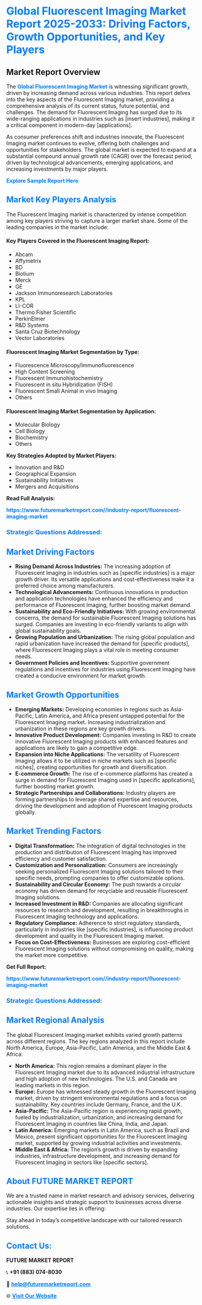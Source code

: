 <h1 style="color: #007BFF;">Global Fluorescent Imaging Market Report 2025-2033: Driving Factors, Growth Opportunities, and Key Players</h1>

<section id="overview">
<h2>Market Report Overview</h2>
<p>The <a href="https://www.futuremarketreport.com//industry-report/fluorescent-imaging-market" style="color: #007BFF; text-decoration: none;"><strong>Global Fluorescent Imaging Market</strong></a> is witnessing significant growth, driven by increasing demand across various industries. This report delves into the key aspects of the Fluorescent Imaging market, providing a comprehensive analysis of its current status, future potential, and challenges. The demand for Fluorescent Imaging has surged due to its wide-ranging applications in industries such as [insert industries], making it a critical component in modern-day [applications].</p>
<p>As consumer preferences shift and industries innovate, the Fluorescent Imaging market continues to evolve, offering both challenges and opportunities for stakeholders. The global market is expected to expand at a substantial compound annual growth rate (CAGR) over the forecast period, driven by technological advancements, emerging applications, and increasing investments by major players.</p>
</section>

<section id="overview">
<p><a href="https://www.futuremarketreport.com//request-sample/reportId=54768" style="color: #007BFF; text-decoration: none;"><strong>Explore Sample Report Here</strong></a></p>
</section>

<section id="key-players">
<h2 style="color: #007BFF;">Market Key Players Analysis</h2>
<p>The Fluorescent Imaging market is characterized by intense competition among key players striving to capture a larger market share. Some of the leading companies in the market include:</p>
<h4>Key Players Covered in the Fluorescent Imaging Report:</h4>
<ul><li>Abcam</li><li>Affymetrix</li><li>BD</li><li>Biotium</li><li>Merck</li><li>GE</li><li>Jackson Immunoresearch Laboratories</li><li>KPL</li><li>LI-COR</li><li>Thermo Fisher Scientific</li><li>PerkinElmer</li><li>R&amp;D Systems</li><li>Santa Cruz Biotechnology</li><li>Vector Laboratories</li></ul>
<h4>Fluorescent Imaging Market Segmentation by Type:</h4>
<ul><li>Fluorescence Microscopy/Immunofluorescence</li><li>High Content Screening</li><li>Fluorescent Immunohistochemistry</li><li>Fluorescent in situ Hybridization (FISH)</li><li>Fluorescent Small Animal in vivo Imaging</li><li>Others</li></ul>

<h4>Fluorescent Imaging Market Segmentation by Application:</h4>
<ul><li>Molecular Biology</li><li>Cell Biology</li><li>Biochemistry</li><li>Others</li></ul>
<p><strong>Key Strategies Adopted by Market Players:</strong></p>
<ul>
<li>Innovation and R&D</li>
<li>Geographical Expansion</li>
<li>Sustainability Initiatives</li>
<li>Mergers and Acquisitions</li>
</ul>
</section>

<section>
<p><strong>Read Full Analysis: </strong></p><a href="https://www.futuremarketreport.com//industry-report/fluorescent-imaging-market" style="color: #007BFF; text-decoration: none;"><strong>https://www.futuremarketreport.com//industry-report/fluorescent-imaging-market</strong></a>
<h3 style="color: #007BFF;">Strategic Questions Addressed:</h3>
</section>

<section id="driving-factors">
<h2 style="color: #007BFF;">Market Driving Factors</h2>
<ul>
<li><strong>Rising Demand Across Industries:</strong> The increasing adoption of Fluorescent Imaging in industries such as [specific industries] is a major growth driver. Its versatile applications and cost-effectiveness make it a preferred choice among manufacturers.</li>
<li><strong>Technological Advancements:</strong> Continuous innovations in production and application technologies have enhanced the efficiency and performance of Fluorescent Imaging, further boosting market demand.</li>
<li><strong>Sustainability and Eco-Friendly Initiatives:</strong> With growing environmental concerns, the demand for sustainable Fluorescent Imaging solutions has surged. Companies are investing in eco-friendly variants to align with global sustainability goals.</li>
<li><strong>Growing Population and Urbanization:</strong> The rising global population and rapid urbanization have increased the demand for [specific products], where Fluorescent Imaging plays a vital role in meeting consumer needs.</li>
<li><strong>Government Policies and Incentives:</strong> Supportive government regulations and incentives for industries using Fluorescent Imaging have created a conducive environment for market growth.</li>
</ul>
</section>

<section id="growth-opportunities">
<h2 style="color: #007BFF;">Market Growth Opportunities</h2>
<ul>
<li><strong>Emerging Markets:</strong> Developing economies in regions such as Asia-Pacific, Latin America, and Africa present untapped potential for the Fluorescent Imaging market. Increasing industrialization and urbanization in these regions are key growth drivers.</li>
<li><strong>Innovative Product Development:</strong> Companies investing in R&D to create innovative Fluorescent Imaging products with enhanced features and applications are likely to gain a competitive edge.</li>
<li><strong>Expansion into Niche Applications:</strong> The versatility of Fluorescent Imaging allows it to be utilized in niche markets such as [specific niches], creating opportunities for growth and diversification.</li>
<li><strong>E-commerce Growth:</strong> The rise of e-commerce platforms has created a surge in demand for Fluorescent Imaging used in [specific applications], further boosting market growth.</li>
<li><strong>Strategic Partnerships and Collaborations:</strong> Industry players are forming partnerships to leverage shared expertise and resources, driving the development and adoption of Fluorescent Imaging products globally.</li>
</ul>
</section>

<section id="trending-factors">
<h2 style="color: #007BFF;">Market Trending Factors</h2>
<ul>
<li><strong>Digital Transformation:</strong> The integration of digital technologies in the production and distribution of Fluorescent Imaging has improved efficiency and customer satisfaction.</li>
<li><strong>Customization and Personalization:</strong> Consumers are increasingly seeking personalized Fluorescent Imaging solutions tailored to their specific needs, prompting companies to offer customizable options.</li>
<li><strong>Sustainability and Circular Economy:</strong> The push towards a circular economy has driven demand for recyclable and reusable Fluorescent Imaging solutions.</li>
<li><strong>Increased Investment in R&D:</strong> Companies are allocating significant resources to research and development, resulting in breakthroughs in Fluorescent Imaging technology and applications.</li>
<li><strong>Regulatory Compliance:</strong> Adherence to strict regulatory standards, particularly in industries like [specific industries], is influencing product development and quality in the Fluorescent Imaging market.</li>
<li><strong>Focus on Cost-Effectiveness:</strong> Businesses are exploring cost-efficient Fluorescent Imaging solutions without compromising on quality, making the market more competitive.</li>
</ul>
</section>

<section>
<p><strong>Get Full Report: </strong></p><a href="https://www.futuremarketreport.com//industry-report/fluorescent-imaging-market" style="color: #007BFF; text-decoration: none;"><strong>https://www.futuremarketreport.com//industry-report/fluorescent-imaging-market</strong></a>
<h3 style="color: #007BFF;">Strategic Questions Addressed:</h3>
</section>


<section id="regional-analysis">
<h2 style="color: #007BFF;">Market Regional Analysis</h2>
<p>The global Fluorescent Imaging market exhibits varied growth patterns across different regions. The key regions analyzed in this report include North America, Europe, Asia-Pacific, Latin America, and the Middle East & Africa:</p>
<ul>
<li><strong>North America:</strong> This region remains a dominant player in the Fluorescent Imaging market due to its advanced industrial infrastructure and high adoption of new technologies. The U.S. and Canada are leading markets in this region.</li>
<li><strong>Europe:</strong> Europe has witnessed steady growth in the Fluorescent Imaging market, driven by stringent environmental regulations and a focus on sustainability. Key countries include Germany, France, and the U.K.</li>
<li><strong>Asia-Pacific:</strong> The Asia-Pacific region is experiencing rapid growth, fueled by industrialization, urbanization, and increasing demand for Fluorescent Imaging in countries like China, India, and Japan.</li>
<li><strong>Latin America:</strong> Emerging markets in Latin America, such as Brazil and Mexico, present significant opportunities for the Fluorescent Imaging market, supported by growing industrial activities and investments.</li>
<li><strong>Middle East & Africa:</strong> The region’s growth is driven by expanding industries, infrastructure development, and increasing demand for Fluorescent Imaging in sectors like [specific sectors].</li>
</ul>
</section>

<footer>
<h2 style="color: #007BFF;">About FUTURE MARKET REPORT</h2>
<p>We are a trusted name in market research and advisory services, delivering actionable insights and strategic support to businesses across diverse industries. Our expertise lies in offering:</p>

<p>Stay ahead in today’s competitive landscape with our tailored research solutions.</p>

<h2 style="color: #007BFF;">Contact Us:</h2>
<p><strong>FUTURE MARKET REPORT</strong></p>
<p>📞 <strong>+91 (883) 074-8030</strong></p>
<p>📧 <strong><a href="mailto:help@futuremarketreport.com" style="color: #007BFF;">help@futuremarketreport.com</a></strong></p>
<p>🌐 <strong><a href="https://www.futuremarketreport.com/" style="color: #007BFF;">Visit Our Website</a></strong></p>
</footer>